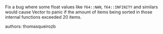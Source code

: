 Fix a bug where some float values like `f64::NAN`, `f64::INFINITY` and similars would cause Vector
to panic if the amount of items being sorted in those internal functions exceeded 20 items.

authors: thomasqueirozb
